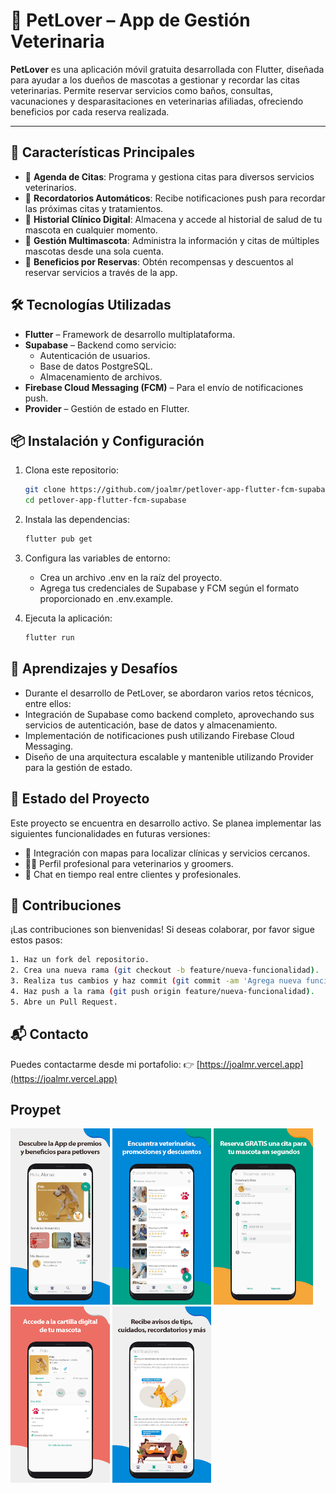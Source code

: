 # 🐾 PetLover – App de Gestión Veterinaria

**PetLover** es una aplicación móvil gratuita desarrollada con Flutter, diseñada para ayudar a los dueños de mascotas a gestionar y recordar las citas veterinarias. Permite reservar servicios como baños, consultas, vacunaciones y desparasitaciones en veterinarias afiliadas, ofreciendo beneficios por cada reserva realizada.

---

## 🚀 Características Principales

- 📅 **Agenda de Citas**: Programa y gestiona citas para diversos servicios veterinarios.
- 🔔 **Recordatorios Automáticos**: Recibe notificaciones push para recordar las próximas citas y tratamientos.
- 🧾 **Historial Clínico Digital**: Almacena y accede al historial de salud de tu mascota en cualquier momento.
- 🐶 **Gestión Multimascota**: Administra la información y citas de múltiples mascotas desde una sola cuenta.
- 🎁 **Beneficios por Reservas**: Obtén recompensas y descuentos al reservar servicios a través de la app.

## 🛠️ Tecnologías Utilizadas

- **Flutter** – Framework de desarrollo multiplataforma.
- **Supabase** – Backend como servicio:
  - Autenticación de usuarios.
  - Base de datos PostgreSQL.
  - Almacenamiento de archivos.
- **Firebase Cloud Messaging (FCM)** – Para el envío de notificaciones push.
- **Provider** – Gestión de estado en Flutter.

## 📦 Instalación y Configuración

1. Clona este repositorio:

   ```bash
   git clone https://github.com/joalmr/petlover-app-flutter-fcm-supabase.git
   cd petlover-app-flutter-fcm-supabase
   ```

2. Instala las dependencias:
   ```bash
   flutter pub get
   ```

3. Configura las variables de entorno:
   - Crea un archivo .env en la raíz del proyecto.
   - Agrega tus credenciales de Supabase y FCM según el formato proporcionado en .env.example.

4. Ejecuta la aplicación:
   ```bash
   flutter run
   ```

## 🧠 Aprendizajes y Desafíos
- Durante el desarrollo de PetLover, se abordaron varios retos técnicos, entre ellos:
- Integración de Supabase como backend completo, aprovechando sus servicios de autenticación, base de datos y almacenamiento.
- Implementación de notificaciones push utilizando Firebase Cloud Messaging.
- Diseño de una arquitectura escalable y mantenible utilizando Provider para la gestión de estado.

## 📌 Estado del Proyecto
Este proyecto se encuentra en desarrollo activo. Se planea implementar las siguientes funcionalidades en futuras versiones:
- 📍 Integración con mapas para localizar clínicas y servicios cercanos.
- 🧑‍⚕️ Perfil profesional para veterinarios y groomers.
- 💬 Chat en tiempo real entre clientes y profesionales.

## 🤝 Contribuciones
¡Las contribuciones son bienvenidas! Si deseas colaborar, por favor sigue estos pasos:
   ```bash
   1. Haz un fork del repositorio.
   2. Crea una nueva rama (git checkout -b feature/nueva-funcionalidad).
   3. Realiza tus cambios y haz commit (git commit -am 'Agrega nueva funcionalidad').
   4. Haz push a la rama (git push origin feature/nueva-funcionalidad).
   5. Abre un Pull Request.
   ```

## 📬 Contacto
Puedes contactarme desde mi portafolio:
👉 [https://joalmr.vercel.app](https://joalmr.vercel.app)

## Proypet

<img src="./assets/1.png" 
alt="Proypet" 
width="auto" 
height="282" 
/>
<img src="./assets/2.png" 
alt="Proypet" 
width="auto" 
height="282" 
/>
<img src="./assets/3.png" 
alt="Proypet" 
width="auto" 
height="282" 
/>
<img src="./assets/4.png" 
alt="Proypet" 
width="auto" 
height="282" 
/>
<img src="./assets/5.png" 
alt="Proypet" 
width="auto" 
height="282" 
/>
